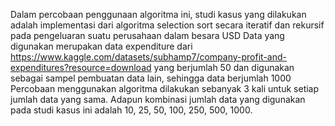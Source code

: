 Dalam percobaan penggunaan algoritma ini, studi kasus yang dilakukan adalah implementasi dari algoritma selection sort secara iteratif dan rekursif pada pengeluaran suatu perusahaan dalam besara USD
Data yang digunakan merupakan data expenditure dari https://www.kaggle.com/datasets/subhamp7/company-profit-and-expenditures?resource=download yang berjumlah 50 dan digunakan sebagai sampel pembuatan data lain, sehingga data berjumlah 1000
Percobaan menggunakan algoritma dilakukan sebanyak 3 kali untuk setiap jumlah data yang sama. Adapun kombinasi jumlah data yang digunakan pada studi kasus ini adalah 10, 25, 50, 100, 250, 500, 1000.
